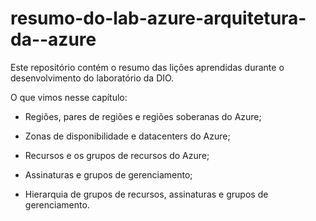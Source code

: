 # resumo-do-lab-azure-arquitetura-da--azure

Este repositório contém o resumo das lições aprendidas durante o desenvolvimento do laboratório da DIO.

O que vimos nesse capítulo:

- Regiões, pares de regiões e regiões soberanas do Azure;

- Zonas de disponibilidade e datacenters do Azure;

- Recursos e os grupos de recursos do Azure;

- Assinaturas e grupos de gerenciamento;

- Hierarquia de grupos de recursos, assinaturas e grupos de gerenciamento.

